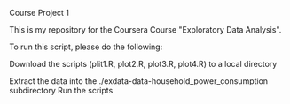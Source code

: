 Course Project 1

This is my repository for the Coursera Course "Exploratory Data Analysis".

To run this script, please do the following:

Download the scripts (plit1.R, plot2.R, plot3.R, plot4.R) to a local directory

Extract the data into the ./exdata-data-household_power_consumption subdirectory
Run the scripts

